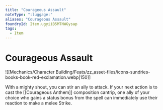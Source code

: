 ```yaml
---
title: "Courageous Assault"
noteType: ":luggage:"
aliases: "Courageous Assault"
foundryId: Item.ugyiiB5MTNWGysap
tags:
  - Item
---
```


# Courageous Assault
![[Mechanics/Character Building/Feats/zz_asset-files/icons-sundries-books-book-red-exclamation.webp|150]]

With a mighty shout, you can stir an ally to attack. If your next action is to cast the [[Courageous Anthem]] composition cantrip, one ally of your choice who gains a status bonus from the spell can immediately use their reaction to make a melee Strike.
